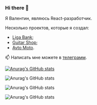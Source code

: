### Hi there 👋

Я Валентин, являюсь React-разработчик.

Несколько проектов, которые я создал:
- <a href="https://liga-bank-blush.vercel.app/">Liga Bank</a>;
- <a href="https://erdyakov-guitar-shop.vercel.app/">Guitar Shop</a>;
- <a href="https://erdyakov-avto-moto.vercel.app/">Avto Moto</a>.

📫 Написать мне можете в <a href="https://t.me/valentin74q">телеграмм</a>.

[![Anurag's GitHub stats](https://github-readme-stats.vercel.app/api?we1tkindzy=anuraghazra)](https://github.com/anuraghazra/github-readme-stats)

![Anurag's GitHub stats](https://github-readme-stats.vercel.app/api?we1tkindzy=anuraghazra&hide=contribs,prs)

![Anurag's GitHub stats](https://github-readme-stats.vercel.app/api?we1tkindzy=anuraghazra&count_private=true)

![Anurag's GitHub stats](https://github-readme-stats.vercel.app/api?we1tkindzy=anuraghazra&show_icons=true)
<!--
**we1tkindzy/we1tkindzy** is a ✨ _special_ ✨ repository because its `README.md` (this file) appears on your GitHub profile.

Here are some ideas to get you started:

- 🔭 I’m currently working on ...
- 🌱 I’m currently learning ...
- 👯 I’m looking to collaborate on ...
- 🤔 I’m looking for help with ...
- 💬 Ask me about ...
- 📫 How to reach me: ...
- 😄 Pronouns: ...
- ⚡ Fun fact: ...
-->
